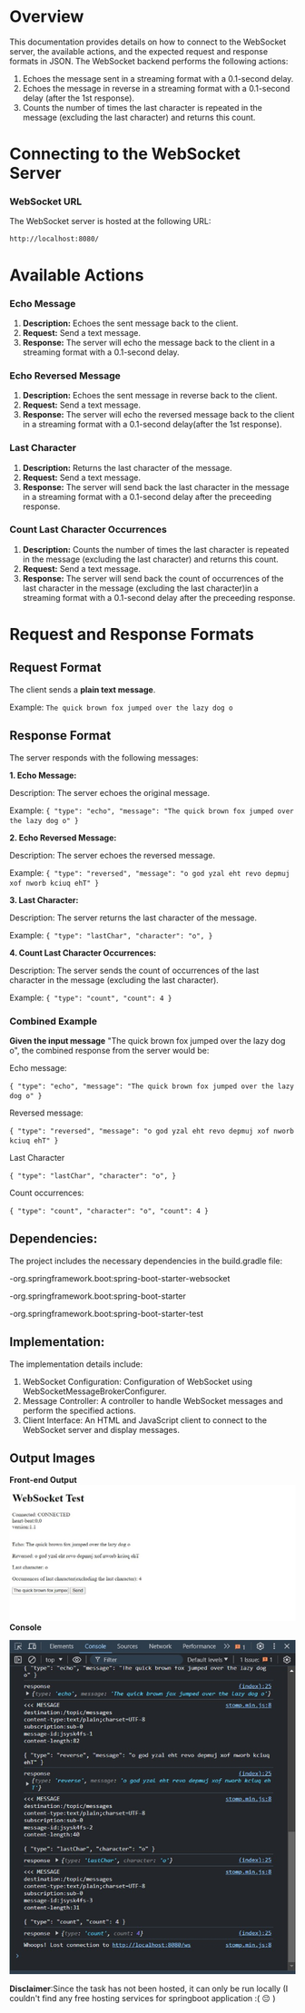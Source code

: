 # Overview 

This documentation provides details on how to connect to the WebSocket server, the available actions, and the expected request and response formats in JSON. The WebSocket backend performs the following actions:

1. Echoes the message sent in a streaming format with a 0.1-second delay.
2. Echoes the message in reverse in a streaming format with a 0.1-second delay (after the 1st response).
3. Counts the number of times the last character is repeated in the message (excluding the last character) and returns this count.

# Connecting to the WebSocket Server
### WebSocket URL
The WebSocket server is hosted at the following URL:
```
http://localhost:8080/
```

# Available Actions
### Echo Message

1. **Description:** Echoes the sent message back to the client.
2. **Request:** Send a text message.
3. **Response:** The server will echo the message back to the client in a streaming format with a 0.1-second delay.

### Echo Reversed Message

1. **Description:** Echoes the sent message in reverse back to the client.
2. **Request:** Send a text message.
3. **Response:** The server will echo the reversed message back to the client in a streaming format with a 0.1-second delay(after the 1st response).

### Last Character

1. **Description:** Returns the last character of the message.
2. **Request:** Send a text message.
3. **Response:** The server will send back the last character in the message in a streaming format with a 0.1-second delay after the preceeding response.

### Count Last Character Occurrences

1. **Description:** Counts the number of times the last character is repeated in the message (excluding the last character) and returns this count.
2. **Request:** Send a text message.
3. **Response:** The server will send back the count of occurrences of the last character in the message (excluding the last character)in a streaming format with a 0.1-second delay after the preceeding response.

# Request and Response Formats

## Request Format

The client sends a **plain text message**. 

Example:
``
The quick brown fox jumped over the lazy dog o
``

## Response Format

The server responds with the following messages:

**1. Echo Message:**

Description: The server echoes the original message.

Example:
``
{
    "type": "echo",
    "message": "The quick brown fox jumped over the lazy dog o"
}
``


**2. Echo Reversed Message:**

Description: The server echoes the reversed message.

Example:
``
{
    "type": "reversed",
    "message": "o god yzal eht revo depmuj xof nworb kciuq ehT"
}
``


**3. Last Character:**

Description: The server returns the last character of the message.

Example:
``
{
    "type": "lastChar",
    "character": "o",
}
``


**4. Count Last Character Occurrences:**

Description: The server sends the count of occurrences of the last character in the message (excluding the last character).

Example:
``
{
    "type": "count",
    "count": 4
}
``


### **Combined Example**

**Given the input message** "The quick brown fox jumped over the lazy dog o", the combined response from the server would be:

Echo message:

``
{
    "type": "echo",
    "message": "The quick brown fox jumped over the lazy dog o"
}
``

Reversed message:

``
{
    "type": "reversed",
    "message": "o god yzal eht revo depmuj xof nworb kciuq ehT"
}
``

Last Character

``
{
    "type": "lastChar",
    "character": "o",
}
``

Count occurrences:

``
{
    "type": "count",
    "character": "o",
    "count": 4
}
``

## Dependencies:

The project includes the necessary dependencies in the build.gradle file:

-org.springframework.boot:spring-boot-starter-websocket

-org.springframework.boot:spring-boot-starter

-org.springframework.boot:spring-boot-starter-test

## Implementation:

The implementation details include:

1. WebSocket Configuration: Configuration of WebSocket using WebSocketMessageBrokerConfigurer.
2. Message Controller: A controller to handle WebSocket messages and perform the specified actions.
3. Client Interface: An HTML and JavaScript client to connect to the WebSocket server and display messages.
## Output Images

**Front-end Output**
![alt frontend output](ChatStream/frontend_output.jpg)
**Console**

![alt console](ChatStream/console.jpg)

**Disclaimer**:Since the task has not been hosted, it can only be run locally (I couldn't find any free hosting services for springboot application :( :pensive: )
